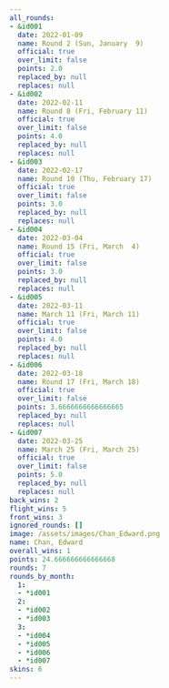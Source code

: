 ```yaml
---
all_rounds:
- &id001
  date: 2022-01-09
  name: Round 2 (Sun, January  9)
  official: true
  over_limit: false
  points: 2.0
  replaced_by: null
  replaces: null
- &id002
  date: 2022-02-11
  name: Round 8 (Fri, February 11)
  official: true
  over_limit: false
  points: 4.0
  replaced_by: null
  replaces: null
- &id003
  date: 2022-02-17
  name: Round 10 (Thu, February 17)
  official: true
  over_limit: false
  points: 3.0
  replaced_by: null
  replaces: null
- &id004
  date: 2022-03-04
  name: Round 15 (Fri, March  4)
  official: true
  over_limit: false
  points: 3.0
  replaced_by: null
  replaces: null
- &id005
  date: 2022-03-11
  name: March 11 (Fri, March 11)
  official: true
  over_limit: false
  points: 4.0
  replaced_by: null
  replaces: null
- &id006
  date: 2022-03-18
  name: Round 17 (Fri, March 18)
  official: true
  over_limit: false
  points: 3.6666666666666665
  replaced_by: null
  replaces: null
- &id007
  date: 2022-03-25
  name: March 25 (Fri, March 25)
  official: true
  over_limit: false
  points: 5.0
  replaced_by: null
  replaces: null
back_wins: 2
flight_wins: 5
front_wins: 3
ignored_rounds: []
image: /assets/images/Chan_Edward.png
name: Chan, Edward
overall_wins: 1
points: 24.666666666666668
rounds: 7
rounds_by_month:
  1:
  - *id001
  2:
  - *id002
  - *id003
  3:
  - *id004
  - *id005
  - *id006
  - *id007
skins: 6
---
```


